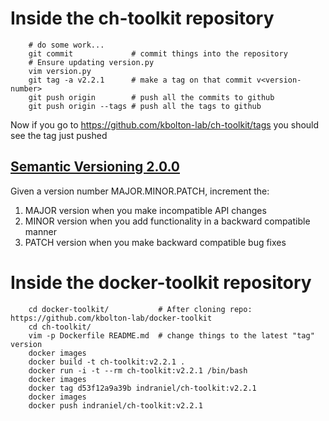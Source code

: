 # Inside the ch-toolkit repository

        # do some work...
        git commit             # commit things into the repository
        # Ensure updating version.py
        vim version.py
        git tag -a v2.2.1      # make a tag on that commit v<version-number>
        git push origin        # push all the commits to github
        git push origin --tags # push all the tags to github
Now if you go to https://github.com/kbolton-lab/ch-toolkit/tags you should see the tag just pushed

## [Semantic Versioning 2.0.0](https://semver.org/)

Given a version number MAJOR.MINOR.PATCH, increment the:
1. MAJOR version when you make incompatible API changes
2. MINOR version when you add functionality in a backward compatible manner
3. PATCH version when you make backward compatible bug fixes

# Inside the docker-toolkit repository
    
        cd docker-toolkit/           # After cloning repo: https://github.com/kbolton-lab/docker-toolkit
        cd ch-toolkit/
        vim -p Dockerfile README.md  # change things to the latest "tag" version
        docker images
        docker build -t ch-toolkit:v2.2.1 .
        docker run -i -t --rm ch-toolkit:v2.2.1 /bin/bash
        docker images
        docker tag d53f12a9a39b indraniel/ch-toolkit:v2.2.1
        docker images
        docker push indraniel/ch-toolkit:v2.2.1
